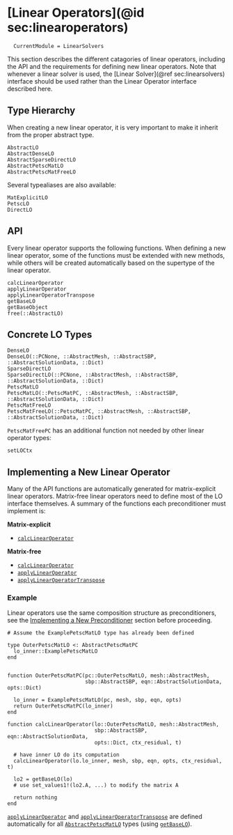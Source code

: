 # [Linear Operators](@id sec:linearoperators)

```@meta
  CurrentModule = LinearSolvers
```

This section describes the different catagories of linear operators, including
the API and the requirements for defining new linear operators.
Note that whenever a linear solver is used, the
[Linear Solver](@ref sec:linearsolvers) interface should be used rather than
the Linear Operator interface described here.

## Type Hierarchy

When creating a new linear operator, it is very important to make it inherit
from the proper abstract type.

```@docs
AbstractLO
AbstractDenseLO
AbstractSparseDirectLO
AbstractPetscMatLO
AbstractPetscMatFreeLO
```

Several typealiases are also available:

```@docs
MatExplicitLO
PetscLO
DirectLO
```

## API

Every linear operator supports the following functions.  When defining a new
linear operator, some of the functions must be extended with new methods,
while others will be created automatically based on the supertype of the
linear operator.

```@docs
calcLinearOperator
applyLinearOperator
applyLinearOperatorTranspose
getBaseLO
getBaseObject
free(::AbstractLO)
```

## Concrete LO Types

```@docs
DenseLO
DenseLO(::PCNone, ::AbstractMesh, ::AbstractSBP, ::AbstractSolutionData, ::Dict)
SparseDirectLO
SparseDirectLO(::PCNone, ::AbstractMesh, ::AbstractSBP, ::AbstractSolutionData, ::Dict)
PetscMatLO
PetscMatLO(::PetscMatPC, ::AbstractMesh, ::AbstractSBP, ::AbstractSolutionData, ::Dict)
PetscMatFreeLO
PetscMatFreeLO(::PetscMatPC, ::AbstractMesh, ::AbstractSBP, ::AbstractSolutionData, ::Dict)
```

`PetscMatFreePC` has an additional function not needed by other linear operator
types:

```@docs
setLOCtx
```

## Implementing a New Linear Operator

Many of the API functions are automatically generated for matrix-explicit
linear operators.  Matrix-free linear operators need to define most of the
LO interface themselves.  A summary of the functions each preconditioner
must implement is:

**Matrix-explicit**

 * [`calcLinearOperator`](@ref)
 
**Matrix-free**

 * [`calcLinearOperator`](@ref)
 * [`applyLinearOperator`](@ref)
 * [`applyLinearOperatorTranspose`](@ref)


### Example

Linear operators use the same composition structure as preconditioners, see
the [Implementing a New Preconditioner](@ref) section before proceeding.


```
# Assume the ExamplePetscMatLO type has already been defined

type OuterPetscMatLO <: AbstractPetscMatPC
  lo_inner::ExamplePetscMatLO
end


function OuterPetscMatPC(pc::OuterPetscMatLO, mesh::AbstractMesh,
                         sbp::AbstractSBP, eqn::AbstractSolutionData, opts::Dict)

  lo_inner = ExamplePetscMatLO(pc, mesh, sbp, eqn, opts)
  return OuterPetscMatPC(lo_inner)
end

function calcLinearOperator(lo::OuterPetscMatLO, mesh::AbstractMesh,
                            sbp::AbstractSBP, eqn::AbstractSolutionData,
                            opts::Dict, ctx_residual, t)

  # have inner LO do its computation
  calcLinearOperator(lo.lo_inner, mesh, sbp, eqn, opts, ctx_residual, t)

  lo2 = getBaseLO(lo)
  # use set_values1!(lo2.A, ...) to modify the matrix A

  return nothing
end
```

[`applyLinearOperator`](@ref) and [`applyLinearOperatorTranspose`](@ref)
are defined automatically for all [`AbstractPetscMatLO`](@ref) types
(using [`getBaseLO`](@ref)).
  
